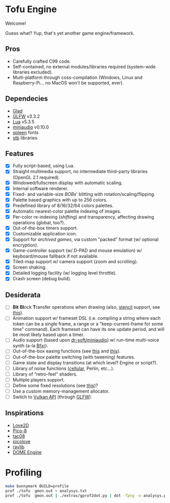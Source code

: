 # Tofu Engine

Welcome!

Guess what? Yup, that's yet another game engine/framework.

## Pros

* Carefully crafted C99 code.
* Self-contained, no external modules/libraries required (system-wide libraries excluded).
* Multi-platform through coss-compilation (Windows, Linux and Raspberry-Pi... no MacOS won't be supported, ever).

## Dependecies

* [Glad](https://glad.dav1d.de/)
* [GLFW](https://www.glfw.org/) v3.3.2
* [Lua](https://lua.org/) v5.3.5
* [miniaudio](https://github.com/dr-soft/miniaudio) v0.10.0
* [spleen](https://github.com/fcambus/spleen) fonts
* [stb](https://github.com/nothings/stb) libraries

## Features

* [x] Fully script-based, using Lua.
* [x] Straight multimedia support, no intermediate third-party libraries (OpenGL 2.1 required).
* [x] Windowed/fullscreen display with automatic scaling.
* [x] Internal software renderer.
* [x] Fixed- and variable-size *BOBs*' blitting with rotation/scaling/flipping.
* [x] Palette based graphics with up to 256 colors.
* [x] Predefined library of 8/16/32/64 colors palettes.
* [x] Automatic nearest-color palette indexing of images.
* [x] Per-color re-indexing (*shifting*) and transparency, affecting drawing operations (global, too?).
* [x] Out-of-the-box timers support.
* [x] Customizable application icon.
* [x] Support for *archived games*, via custom "packed" format (w/ optional encryption).
* [x] Game-controller support (w/ D-PAD and mouse emulation) w/ keyboard/mouse fallback if not available.
* [x] Tiled-map support w/ camera support (zoom and scrolling).
* [x] Screen shaking.
* [x] Detailed logging facility (w/ logging level throttle).
* [x] Crash screen (debug build).

## Desiderata

* [ ] **Bit** **Bl**ock **T**ransfer operations when drawing (also, [stencil](https://learnopengl.com/Advanced-OpenGL/Stencil-testing) support, see [this](https://open.gl/depthstencils)).
* [ ] Animation support w/ frameset DSL (i.e. compiling a string where each token can be a single frame, a range or a "keep-current-frame for some time" command). Each frameset can have its one update period, and will be most likely based upon a timer.
* [ ] Audio support (based upon [dr-soft/miniaudio](https://github.com/dr-soft/miniaudio)) w/ run-time multi-voice synth (a-la [Bfxr](https://www.bfxr.net)).
* [ ] Out-of-the-box easing functions (see [this](https://github.com/kikito/tween.lua/blob/master/tween.lua) and [this](https://github.com/rxi/flux/blob/master/flux.lua)).
* [ ] Out-of-the-box palette switching (with tweening) features.
* [ ] Game state and display transitions (at which level? Engine or script?).
* [ ] Library of noise functions ([cellular](https://thebookofshaders.com/12/), Perlin, etc...).
* [ ] Library of "retro-feel" shaders.
* [ ] Multiple players support.
* [ ] Define some fixed resolutions (see [this](https://pacoup.com/2011/06/12/list-of-true-169-resolutions/))?
* [ ] Use a custom memory-management allocator.
* [ ] Switch to [Vulkan API](https://www.khronos.org/vulkan/) (through [GLFW](https://www.glfw.org/)).

## Inspirations

* [Love2D](https://love2d.org/)
* [Pico-8](https://www.lexaloffle.com/pico-8.php)
* [tac08](https://github.com/0xcafed00d/tac08/)
* [picolove](https://github.com/picolove/picolove/)
* [raylib](https://www.raylib.com/)
* [DOME Engine](https://github.com/avivbeeri/dome/)

# Profiling

```bash
make bunnymark BUILD=profile
prof ./tofu  gmon.out > analysys.txt
prof ./tofu  gmon.out | ./extras/gprof2dot.py | dot -Tpng -o analysys.png
```